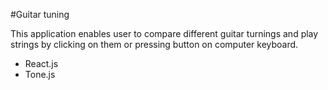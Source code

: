 #Guitar tuning

This application enables user to compare different guitar turnings and play strings by clicking on them or pressing button on computer keyboard.

- React.js
- Tone.js
